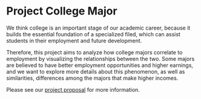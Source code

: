 # Project College Major

We think college is an important stage of our academic career, because it builds the essential foundation of a specialized filed, which can assist students in their employment and future development.

Therefore, this project aims to analyze how college majors correlate to employment by visualizing the relationships between the two. Some majors are believed to have better employment opportunities and higher earnings, and we want to explore more details about this phenomenon, as well as similarities, differences among the majors that make higher incomes.

Please see our [project proposal](https://github.com/WeiDuan816/project-college-major/wiki) for more information.
